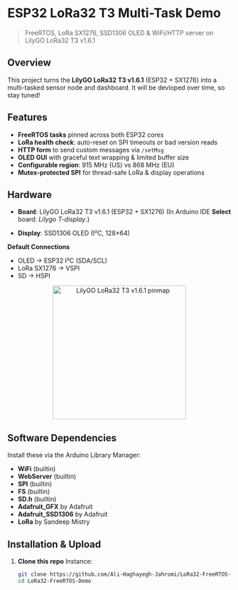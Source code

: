 # ESP32 LoRa32 T3 Multi-Task Demo  
> FreeRTOS, LoRa SX1276, SSD1306 OLED & WiFi/HTTP server on LilyGO LoRa32 T3 v1.6.1

## Overview

This project turns the **LilyGO LoRa32 T3 v1.6.1** (ESP32 + SX1276) into a multi-tasked sensor node and dashboard.
It will be devloped over time, so stay tuned!

## Features

- **FreeRTOS tasks** pinned across both ESP32 cores  
- **LoRa health check**: auto-reset on SPI timeouts or bad version reads  
- **HTTP form** to send custom messages via `/setMsg`  
- **OLED GUI** with graceful text wrapping & limited buffer size  
- **Configurable region**: 915 MHz (US) vs 868 MHz (EU)  
- **Mutex-protected SPI** for thread-safe LoRa & display operations  

## Hardware
- **Board**: LilyGO LoRa32 T3 v1.6.1 (ESP32 + SX1276)
  (In Arduino IDE **Select** board: *Lilygo T-display*.)
  
- **Display**: SSD1306 OLED (I²C, 128×64)

**Default Connections**  
- OLED         → ESP32 I²C (SDA/SCL)  
- LoRa SX1276  → VSPI
- SD           → HSPI
<p align="center">
  <img
    src="https://github.com/user-attachments/assets/ae2f6752-aafb-44e8-8195-7d9c03055b27"
    alt="LilyGO LoRa32 T3 v1.6.1 pinmap"
    width="300"
  />
</p>  

## Software Dependencies

Install these via the Arduino Library Manager:

- **WiFi**             (builtin)
- **WebServer**        (builtin)
- **SPI**              (builtin)
- **FS**               (builtin)
- **SD.h**             (builtin)
- **Adafruit_GFX**     by Adafruit
- **Adafruit_SSD1306** by Adafruit
- **LoRa**             by Sandeep Mistry  

## Installation & Upload

1. **Clone this repo**
   Instance:
   ```bash 
   git clone https://github.com/Ali-Haghayegh-Jahromi/LoRa32-FreeRTOS-Demo.git
   cd LoRa32-FreeRTOS-Demo
